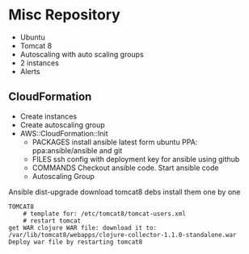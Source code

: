 # Misc Repository

* Ubuntu
* Tomcat 8
* Autoscaling with auto scaling groups
* 2 instances
* Alerts


## CloudFormation
* Create instances
* Create autoscaling group
* AWS::CloudFormation::Init
  * PACKAGES install ansible latest form ubuntu PPA: ppa:ansible/ansible and git
  * FILES ssh config with deployment key for ansible using github
  * COMMANDS Checkout ansible code. Start ansible code
  * Autoscaling Group

Ansible
    dist-upgrade
    download tomcat8 debs install them one by one

    TOMCAT8
        # template for: /etc/tomcat8/tomcat-users.xml
        # restart tomcat
    get WAR clojure WAR file: download it to: /var/lib/tomcat8/webapps/clojure-collector-1.1.0-standalone.war
    Deploy war file by restarting tomcat8
